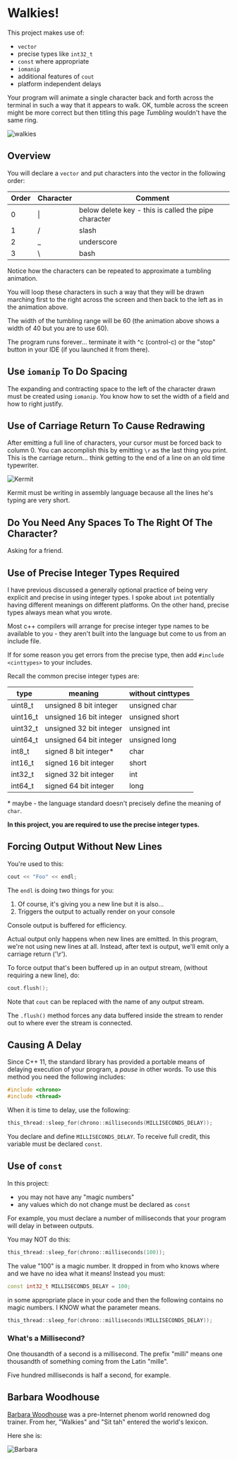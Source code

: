 # Walkies!

This project makes use of:

* `vector`
* precise types like `int32_t`
* `const` where appropriate
* `iomanip`
* additional features of `cout`
* platform independent delays

Your program will animate a single character back and forth across
the terminal in such a way that it appears to walk. OK, tumble across
the screen might be more correct but then titling this page
*Tumbling* wouldn't have the same ring.

![walkies](./walkies.gif)

## Overview

You will declare a `vector` and put characters into the vector in 
the following order:

| Order | Character | Comment |
| ----- | --------- | ------- |
| 0 | \| | below delete key - this is called the pipe character |
| 1 | / | slash |
| 2 | _ | underscore |
| 3 | \\ | bash |

Notice how the characters can be repeated to approximate a tumbling
animation.

You will loop these characters in such a way that they will be drawn
marching first to the right across the screen and then back to the
left as in the animation above.

The width of the tumbling range will be 60 (the animation above
shows a width of 40 but you are to use 60).

The program runs forever... terminate it with ^c (control-c) or
the "stop" button in your IDE (if you launched it from there).

## Use `iomanip` To Do Spacing

The expanding and contracting space to the left of the character
drawn must be created using `iomanip`. You know how to set the
width of a field and how to right justify.

## Use of Carriage Return To Cause Redrawing

After emitting a full line of characters, your cursor must be forced
back to column 0. You can accomplish this by emitting `\r` as the
last thing you print. This is the carriage return... think getting
to the end of a line on an old time typewriter.

![Kermit](./ktpng.gif)

Kermit must be writing in assembly language because all the lines
he's typing are very short.

## Do You Need Any Spaces To The Right Of The Character?

Asking for a friend.

## Use of Precise Integer Types Required

I have previous discussed a generally optional practice of being
very explicit and precise in using integer types. I spoke about
`int` potentially having different meanings on different platforms.
On the other hand, precise types always mean what you wrote.

Most c++ compilers will arrange for precise integer type names to be
available to you - they aren't built into the language but come to us
from an include file.

If for some reason you get errors from the precise type, then
add `#include <cinttypes>` to your includes.

Recall the common precise integer types are:

| type | meaning | without cinttypes |
| ---- | ------- | ----------------- |
| uint8_t | unsigned 8 bit integer | unsigned char |
| uint16_t | unsigned 16 bit integer | unsigned short |
| uint32_t | unsigned 32 bit integer | unsigned int |
| uint64_t | unsigned 64 bit integer | unsigned long |
| int8_t | signed 8 bit integer* | char |
| int16_t | signed 16 bit integer | short |
| int32_t | signed 32 bit integer | int |
| int64_t | signed 64 bit integer | long |

\* maybe - the language standard doesn't precisely define the
meaning of `char`.

**In this project, you are required to use the precise integer
types.**

## Forcing Output Without New Lines

You're used to this:

```c++
cout << "Foo" << endl;
```

The `endl` is doing two things for you:

1. Of course, it's giving you a new line but it is also...
2. Triggers the output to actually render on your console

Console output is buffered for efficiency. 

Actual output only happens when new lines are emitted. In this program, we're not using new lines at all. Instead, after text is output, we'll emit only a carriage return ('\r').

To force output that's been buffered up in an output stream,
(without requiring a new line), do:

```c++
cout.flush();
```

Note that `cout` can be replaced with the name of any output stream.

The `.flush()` method forces any data buffered inside the stream to
render out to where ever the stream is connected.

## Causing A Delay

Since C++ 11, the standard library has provided a portable means of
delaying execution of your program, a *pause* in other words. To use
this method you need the following includes:

```c++
#include <chrono>
#include <thread>
```

When it is time to delay, use the following:

```c++
this_thread::sleep_for(chrono::milliseconds(MILLISECONDS_DELAY));
```

You declare and define `MILLISECONDS_DELAY`. To receive full credit,
this variable must be declared `const`.

## Use of `const`

In this project:

* you may not have any "magic numbers"
* any values which do not change must be declared as `const`

For example, you must declare a number of milliseconds that your program
will delay in between outputs.

You may NOT do this:

```c++
this_thread::sleep_for(chrono::milliseconds(100));
```

The value "100" is a magic number. It dropped in from who knows where
and we have no idea what it means! Instead you must:

```c++
const int32_t MILLISECONDS_DELAY = 100;
```

in some appropriate place in your code and then the following
contains no magic numbers. I KNOW what the parameter means.

```c++
this_thread::sleep_for(chrono::milliseconds(MILLISECONDS_DELAY));
```

### What's a Millisecond?

One thousandth of a second is a millisecond. The prefix "milli" means
one thousandth of something coming from the Latin "mille".

Five hundred milliseconds is half a second, for example.

## Barbara Woodhouse

[Barbara Woodhouse](https://en.wikipedia.org/wiki/Barbara_Woodhouse)
was a pre-Internet phenom world renowned dog trainer. From
her, "Walkies" and "Sit tah" entered the world's lexicon.

Here she is:

![Barbara](./bwoodhouse.png)
